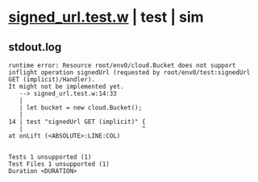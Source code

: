 # [signed_url.test.w](../../../../../../examples/tests/sdk_tests/bucket/signed_url.test.w) | test | sim

## stdout.log
```log
runtime error: Resource root/env0/cloud.Bucket does not support inflight operation signedUrl (requested by root/env0/test:signedUrl GET (implicit)/Handler).
It might not be implemented yet.
   --> signed_url.test.w:14:33
   | 
   | let bucket = new cloud.Bucket();
   | 
14 | test "signedUrl GET (implicit)" {
   |                                 ^
at onLift (<ABSOLUTE>:LINE:COL)
 
 
Tests 1 unsupported (1)
Test Files 1 unsupported (1)
Duration <DURATION>
```

